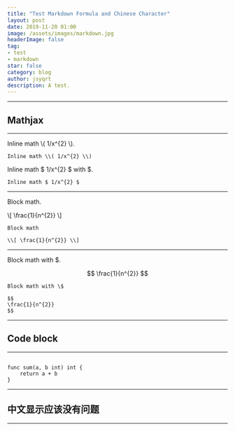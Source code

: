 ```yaml
---
title: "Test Markdown Formula and Chinese Character"
layout: post
date: 2019-11-20 01:00
image: /assets/images/markdown.jpg
headerImage: false
tag:
- test
- markdown
star: false
category: blog
author: jsyqrt
description: A test.
---
```


---

## Mathjax

---

Inline math \\( 1/x^{2} \\).

`Inline math \\( 1/x^{2} \\)`

Inline math $ 1/x^{2} $ with \$.

`Inline math $ 1/x^{2} $`

---

Block math.

\\[ \frac{1}{n^{2}} \\]

```text
Block math

\\[ \frac{1}{n^{2}} \\]
```

---

Block math with \$.

$$
\frac{1}{n^{2}}
$$

```text
Block math with \$

$$
\frac{1}{n^{2}}
$$
```

---

## Code block

---

```golang

func sum(a, b int) int {
    return a + b
}

```

---

## 中文显示应该没有问题

---
